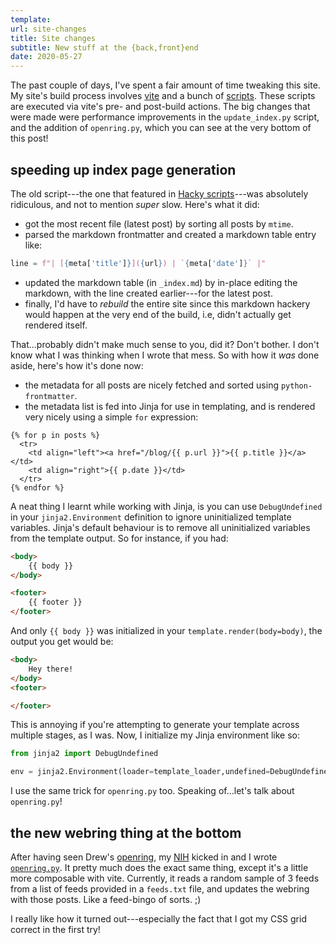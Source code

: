 ```yaml
---
template:
url: site-changes
title: Site changes
subtitle: New stuff at the {back,front}end
date: 2020-05-27
---
```


The past couple of days, I've spent a fair amount of time tweaking this
site. My site's build process involves
[vite](https://github.com/icyphox/vite) and a bunch of
[scripts](https://github.com/icyphox/site/tree/master/bin). These
scripts are executed via vite's pre- and post-build actions. The big
changes that were made were performance improvements in the
`update_index.py` script, and the addition of `openring.py`, which you
can see at the very bottom of this post!

## speeding up index page generation

The old script---the one that featured in [Hacky
scripts](/blog/hacky-scripts)---was absolutely ridiculous, and not to
mention _super_ slow. Here's what it did:

- got the most recent file (latest post) by sorting all posts by
  `mtime`.
- parsed the markdown frontmatter and created a markdown table entry
  like: 

```python
line = f"| [{meta['title']}]({url}) | `{meta['date']}` |"
```
- updated the markdown table (in `_index.md`) by in-place editing the
  markdown, with the line created earlier---for the latest post.
- finally, I'd have to _rebuild_ the entire site since this markdown
  hackery would happen at the very end of the build, i.e, didn't
  actually get rendered itself. 

That...probably didn't make much sense to you, did it? Don't bother.
I don't know what I was thinking when I wrote that mess. So with how it
_was_ done aside, here's how it's done now:

- the metadata for all posts are nicely fetched and sorted using
  `python-frontmatter`.
- the metadata list is fed into Jinja for use in templating, and is
  rendered very nicely using a simple `for` expression:

```
{% for p in posts %}
  <tr>
    <td align="left"><a href="/blog/{{ p.url }}">{{ p.title }}</a></td>
    <td align="right">{{ p.date }}</td>
  </tr>
{% endfor %}
```

A neat thing I learnt while working with Jinja, is you can use
`DebugUndefined` in your `jinja2.Environment` definition to ignore
uninitialized template variables. Jinja's default behaviour is to remove
all uninitialized variables from the template output. So for instance,
if you had:

```html
<body>
    {{ body }}
</body>

<footer>
    {{ footer }}
</footer>
```

And only `{{ body }}` was initialized in your `template.render(body=body)`,
the output you get would be:

```html
<body>
    Hey there!
</body>
<footer>

</footer>
```

This is annoying if you're attempting to generate your template across
multiple stages, as I was. Now, I initialize my Jinja environment like
so:

```python
from jinja2 import DebugUndefined

env = jinja2.Environment(loader=template_loader,undefined=DebugUndefined)
```

I use the same trick for `openring.py` too. Speaking of...let's talk
about `openring.py`!

## the new webring thing at the bottom

After having seen Drew's [openring](https://git.sr.ht/~sircmpwn/openring),
my [NIH](https://en.wikipedia.org/wiki/Not_invented_here) kicked in and I wrote
[`openring.py`](https://github.com/icyphox/openring.py). It pretty much
does the exact same thing, except it's a little more composable with
vite. Currently, it reads a random sample of 3 feeds from a list of
feeds provided in a `feeds.txt` file, and updates the webring with those
posts. Like a feed-bingo of sorts. ;)

I really like how it turned out---especially the fact that I got my CSS
grid correct in the first try!
